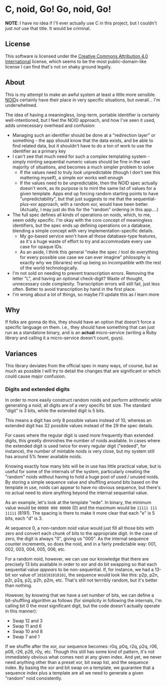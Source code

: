 C, noid, Go!  Go, noid, Go!
=====

**NOTE**: I have no idea if I'll ever actually use C in this project, but I
couldn't just *not* use that title.  It would be criminal.

License
-----

This software is licensed under the [Creative Commons Attribution 4.0 International](./LICENSE.txt)
license, which seems to be the most public-domain-like license I can find
that's not on shaky ground legally.

About
-----

This is my attempt to make an awful system at least a little more sensible.
[NOID](https://wiki.ucop.edu/display/Curation/NOID)s certainly have their place
in very specific situations, but overall...  I'm underwhelmed.

The idea of having a meaningless, long-term, portable identifier is certainly
well-intentioned, but I feel the NOID approach, and how I've seen it used, adds
unnecessary overhead and confusion:

- Managing such an identifier should be done at a "redirection layer" or
  something - the app should know that the data exists, and be able to find
  related data, but it shouldn't have to do a ton of work to use the identifier
  as a primary key
- I can't see that much need for such a complex templating system - simply
  minting sequential numeric values should be fine in the vast majority of
  situations, and becomes a much simpler problem to solve
  - If the values need to truly *look* unpredictable (though I don't see this
    mattering myself), a simple xor works well enough
  - If the values need to *be* unpredictable, then the NOID spec actually
    doesn't work, as its purpose is to mint the same list of values for a given
    template.  Apps end up forcing random starting points to have
    "unpredictability", but that just suggests to me that the
    sequential-plus-xor approach, with a random xor, would have been better.
    (Actually, I may just do this for the "random" ordering in this app....)
- The full spec defines all kinds of operations on noids, which, to me, seem
  oddly specific.  I'm okay with the core concept of meaningless identifiers,
  but the spec ends up defining operations on a database, blending a simple
  concept with very implementation-specific details.
  - My go-based service won't have all those database-type features, as it's a
    huge waste of effort to try and accommodate every use case for opaque IDs.
  - As an aside, I think this general "make the spec / tool do everything for
    every possible use case we can ever imagine" philosophy is exactly why we
    (libraries) end up being so incompatible with the rest of the world
    technologically.
- I'm not sold on needing to prevent transcription errors.  Removing the letter
  "L", and having an optional check-digit?  Waste of thought, unnecessary code
  complexity.  Transcription errors will still fail, just less often.  Better
  to avoid transcription by hand in the first place.
- I'm wrong about a lot of things, so maybe I'll update this as I learn more

Why
-----

If folks are gonna do this, they should have an option that doesn't force a
specific language on them.  i.e., they should have something that can just run
as a standalone binary, and is an **actual** micro-service (writing a Ruby
*library* and calling it a micro-service doesn't count, guys).

Variances
-----

This library deviates from the official spec in many ways, of course, but as
much as possible I will try to detail the changes that are significant or which
could cause major confusion.

### Digits and extended digits

In order to more easily construct random noids and perform arithmetic while
generating a noid, all digits are of a very specific bit size.  The standard
"digit" is 3 bits, while the extended digit is 5 bits.

This means a digit has only 8 possible values instead of 10, whereas an
extended digit has 32 possible values instead of the 29 the spec details.

For cases where the regular digit is used more frequently than extended digits,
this greatly diminishes the number of noids available.  In cases where the
extended digit is used twice for every regular digit ("eedeed", for instance),
the number of mintable noids is very close, but my system still has around 5%
fewer available noids.

Knowing exactly how many bits will be in use has little practical value, but is
useful for some of the internals of the system, particularly creating the
"random" noids without having to hold a huge pool of used / unused noids.  By
storing a simple sequence value and shuffling around bits based on the template
in use, noids can appear to have no obvious sequence, but there's no actual
need to store anything beyond the internal sequential value.

As an example, let's look at the template "rede".  In binary, the minimum value
would be `00000 000 00000` (0) and the maximum would be `11111 111 11111`
(8191).  The spacing is there to make it more clear that each "e" is 5 bits,
each "d" is 3.

At sequence 0, a non-random noid value would just fill all those bits with zero
and convert each chunk of bits to the appropriate digit.  In the case of zero,
the digit is always "0", giving us "000".  As the internal sequence counter
increments, so does the noid, and in a fairly predictable way: 001, 002, 003,
004, 005, 006, etc.

For a random noid, however, we can use our knowledge that there are precisely
13 bits available in order to xor and do bit swapping so that each sequential
value *appears* to be non-sequential.  If, for instance, we had a 13-bit xor
value of `1010101010101`, the sequence would look like this: p2p, p2n, p2r,
p2q, p2j, p2h, p2m, etc.  That's still not terrribly random, but it's better
than nothing.

However, by knowing that we have a set number of bits, we can define a
bit-shuffling algorithm as follows (for simplicity in following the internals,
I'm calling bit 0 the *most* significant digit, but the code doesn't actually
operate in this manner):

- Swap 12 and 3
- Swap 11 and 6
- Swap 10 and 8
- Swap 7 and 1

If we shuffle after the xor, our sequence becomes: r0q, p0q, r2q, p2q, r06,
p06, r26, p26, r0y, etc.  Though this still has some kind of pattern, it's not
immediately obvious what comes next at any given index.  And yet, we never need
anything other than a preset xor, bit swap list, and the sequence index.  By
basing the xor and bit swap on a template, we guarantee that a sequence index
plus a template are all we need to generate a given "random" noid consistently.
